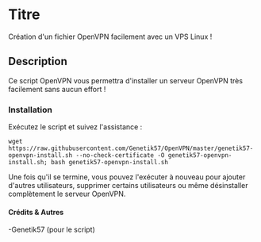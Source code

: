 # Titre
Création d'un fichier OpenVPN facilement avec un VPS Linux !

## Description
Ce script OpenVPN vous permettra d'installer un serveur OpenVPN très facilement sans aucun effort !

### Installation
Exécutez le script et suivez l'assistance :

`wget https://raw.githubusercontent.com/Genetik57/OpenVPN/master/genetik57-openvpn-install.sh --no-check-certificate -O genetik57-openvpn-install.sh; bash genetik57-openvpn-install.sh`

Une fois qu'il se termine, vous pouvez l'exécuter à nouveau pour ajouter d'autres utilisateurs, supprimer certains utilisateurs ou même désinstaller complètement le serveur OpenVPN.

#### Crédits & Autres
-Genetik57 (pour le script)
